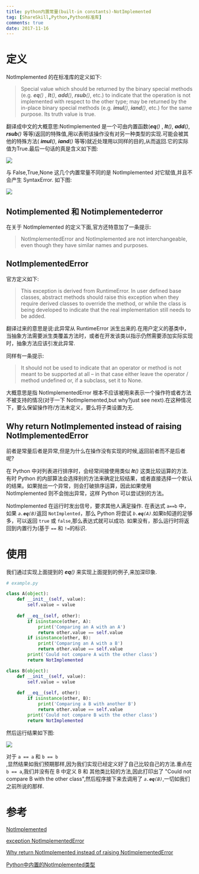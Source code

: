 ```yaml
---
title: python内置常量(built-in constants)-NotImplemented
tag: [ShareSkill,Python,Python标准库]
comments: true
date: 2017-11-16
---
```







# 定义
NotImplemented 的在标准库的定义如下:
>Special value which should be returned by the binary special methods (e.g. *__eq__()* , *__lt__()*, *__add__()*, *__rsub__()*, etc.) to indicate that the operation is not implemented with respect to the other type; may be returned by the in-place binary special methods (e.g. *__imul__()*, *__iand__()*, etc.) for the same purpose. Its truth value is true.

翻译成中文的大概意思:NotImplemented 是一个可由内置函数(*__eq__()* , *__lt__()*, *__add__()*, *__rsub__()* 等等)返回的特殊值,用以表明该操作没有对另一种类型的实现.可能会被其他的特殊方法( *__imul__()*, *__iand__()* 等等)就近处理用以同样的目的,从而返回.它的实际值为True.最后一句话的真是含义如下图:

![](http://ww1.sinaimg.cn/large/006wYWbGly1flj0q0b91oj30nf06z74z.jpg)

与 False,True,None 这几个内置常量不同的是 NotImplemented 对它赋值,并且不会产生 SyntaxError. 如下图:

![](http://ww1.sinaimg.cn/large/006wYWbGly1flj12xyzkvj30nf0b20to.jpg)

## Notimplemented 和 Notimplementederror

在关于 NotImplemented 的定义下面,官方还特意加了一条提示:

>NotImplementedError and NotImplemented are not interchangeable, even though they have similar names and purposes.

## NotImplementedError
官方定义如下:
>This exception is derived from RuntimeError. In user defined base classes, abstract methods should raise this exception when they require derived classes to override the method, or while the class is being developed to indicate that the real implementation still needs to be added.

翻译过来的意思是说:此异常从 RuntimeError 派生出来的.在用户定义的基类中，当抽象方法需要派生类覆盖方法时，或者在开发该类以指示仍然需要添加实际实现时，抽象方法应该引发此异常.

同样有一条提示:
>It should not be used to indicate that an operator or method is not meant to be supported at all – in that case either leave the operator / method undefined or, if a subclass, set it to None.

大概意思是指 NotImplementedError 根本不应该被用来表示一个操作符或者方法不被支持的情况(对于一下 NotImplemented,but why?just see next).在这种情况下，要么保留操作符/方法未定义，要么将子类设置为无.

## Why return NotImplemented instead of raising NotImplementedError

前者是常量后者是异常,但是为什么在操作没有实现的时候,返回前者而不是后者呢?

在 Python 中对列表进行排序时，会经常间接使用类似 *__lt__()* 这类比较运算的方法.有时 Python 的内部算法会选择别的方法来确定比较结果，或者直接选择一个默认的结果。如果抛出一个异常，则会打破排序运算，因此如果使用 NotImplemented 则不会抛出异常，这样 Python 可以尝试别的方法。

NotImplemented 在运行时发出信号，要求其他人满足操作. 在表达式 <code>a==b</code> 中，如果 <code>*a.____eq____(B)*</code>返回 <code>NotImplented</code>，那么 Python 将尝试 <code>*b.____eq____(A)*</code>.如果b知道的足够多，可以返回 <code>true</code> 或 <code>false</code>,那么表达式就可以成功. 如果没有，那么运行时将返回到内置行为(基于 <code>==</code> 和 <code>!=</code>的标识.

# 使用

我们通过实现上面提到的 *__eq__()* 来实现上面提到的例子,来加深印象.

```python
# example.py

class A(object):
    def __init__(self, value):
        self.value = value
 
    def __eq__(self, other):
        if isinstance(other, A):
            print('Comparing an A with an A')
            return other.value == self.value
        if isinstance(other, B):
            print('Comparing an A with a B')
            return other.value == self.value
        print('Could not compare A with the other class')
        return NotImplemented

class B(object):
    def __init__(self, value):
        self.value = value
 
    def __eq__(self, other):
        if isinstance(other, B):
            print('Comparing a B with another B')
            return other.value == self.value
        print('Could not compare B with the other class')
        return NotImplemented
```

然后运行结果如下图:

![](http://ww1.sinaimg.cn/large/006wYWbGly1flj22ol8a7j30nf0cst9j.jpg)

对于 <code>a == a</code> 和 <code>b == b </code>,显然结果如我们预期那样,因为我们实现已经定义好了自己比较自己的方法.重点在 <code> b == a</code>,我们并没有在 B 中定义 B 和 其他类比较的方法,因此打印出了 "Could not compare B with the other class",然后程序接下来去调用了 <code>*a.____eq____(B)*</code>,一切如我们之前所说的那样.


# 参考

[NotImplemented](https://docs.python.org/3.6/library/constants.html#NotImplemented)

[exception NotImplementedError](https://docs.python.org/3.6/library/exceptions.html#NotImplementedError)

[Why return NotImplemented instead of raising NotImplementedError](https://stackoverflow.com/questions/878943/why-return-notimplemented-instead-of-raising-notimplementederror)

[Python中内置的NotImplemented类型](http://python.jobbole.com/80913/)